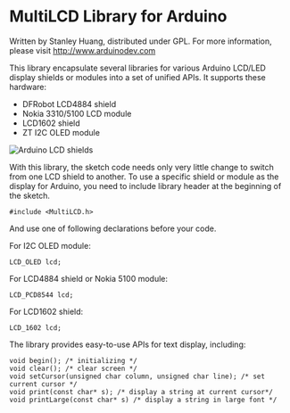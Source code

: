 MultiLCD Library for Arduino
============================

Written by Stanley Huang, distributed under GPL.
For more information, please visit http://www.arduinodev.com

This library encapsulate several libraries for various Arduino LCD/LED display shields or modules into a set of unified APIs. It supports these hardware:

* DFRobot LCD4884 shield
* Nokia 3310/5100 LCD module
* LCD1602 shield
* ZT I2C OLED module

![Arduino LCD shields](http://www.arduinodev.com/wp-content/uploads/2013/03/arduino_lcd_shields-300x195.jpg)

With this library, the sketch code needs only very little change to switch from one LCD shield to another.
To use a specific shield or module as the display for Arduino, you need to include library header at the beginning of the sketch.

    #include <MultiLCD.h>

And use one of following declarations before your code.

For I2C OLED module:

    LCD_OLED lcd;
    
For LCD4884 shield or Nokia 5100 module:
    
    LCD_PCD8544 lcd;

For LCD1602 shield:

    LCD_1602 lcd;

The library provides easy-to-use APIs for text display, including:

    void begin(); /* initializing */
    void clear(); /* clear screen */
    void setCursor(unsigned char column, unsigned char line); /* set current cursor */
    void print(const char* s); /* display a string at current cursor*/
    void printLarge(const char* s) /* display a string in large font */


